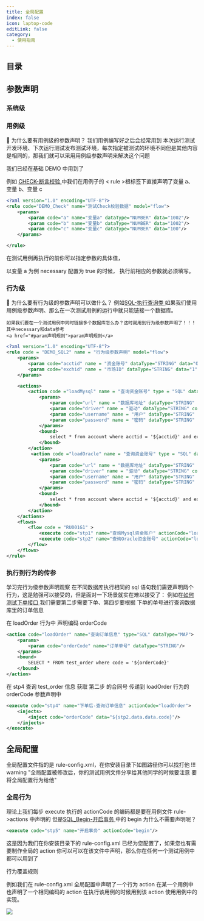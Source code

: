 ```yaml
---
title: 全局配置
index: false
icon: laptop-code
editLink: false
category:
  - 使用指南
---
```


## 目录

## 参数声明

### 系统级

<!-- 例如在在测试过程中我们经常需要在开发环境测试、然后再到发布测试环境测试，两者采用同样的测试用例只不过 两次运作的appserver地址不同 -->

<!-- !!! bug "🤔 系统级参数声明属于超级进阶功能，熟练使用前慎用" -->
<!-- 使用说明前请认真学习<a href="/4如何使用-高级#参数上下文取值规则">参数上下文取值规则</a> -->

### 用例级

🤔 为什么要有用例级的参数声明？
我们用例编写好之后会经常用到 本次运行测试开发环境、下次运行测试发布测试环境，每次指定被测试的环境不同但是其他内容是相同的，那我们就可以采用用例级参数声明来解决这个问题

我们已经在基础 DEMO 中用到了

例如 [CHECK-断言校验 ](/ability/check.md) 中我们在用例子的 < rule >根标签下直接声明了变量 a、变量 b、变量 c

```xml copy
<?xml version="1.0" encoding="UTF-8"?>
<rule code="DEMO_Check" name="测试Check校验数据" model="flow">
    <params>
        <param code="a" name="变量a" dataType="NUMBER" data="1002"/>
        <param code="b" name="变量b" dataType="NUMBER" data="1002"/>
        <param code="c" name="变量c" dataType="NUMBER" data="100"/>
    </params>

</rule>
```

在测试用例再执行的前你可以指定参数的具体值，

以变量 a 为例 necessary 配置为 true 的时候， 执行前相应的参数就必须填写。

### 行为级

🤔 为什么要有行为级的参数声明可以做什么？
例如[SQL-执行查询类 ](/ability/sql.md)如果我们使用用例级参数声明、那么在一次测试用例的运行中就只能链接一个数据库。

    如果我们要在一个测试用例中同时链接多个数据库怎么办？这时就用到行为级参数声明了！！！其中necessary和data参考
    <a href="#param声明规则">param声明规则</a>

```xml copy
<?xml version="1.0" encoding="UTF-8"?>
<rule code = "DEMO_SQL2" name = "行为级参数声明" model="flow">
    <params>
        <param code="acctid" name = "资金账号" dataType="STRING" data="001304736720"/>
        <param code="exchid" name = "市场ID" dataType="STRING" data="1" />
    </params>

    <actions>
        <action code ="loadMysql" name = "查询资金账号" type = "SQL" dataType="MAP">
            <params>
                <param code="url" name = "数据库地址" dataType="STRING" complex="0" data="jdbc:mysql://127.0.0.1:3306/spring-boot-demo"/>
                <param code="driver" name = "驱动" dataType="STRING" complex="0" data="com.mysql.cj.jdbc.Driver"/>
                <param code="username" name = "用户" dataType="STRING" complex="0" data="root"/>
                <param code="password" name = "密码" dataType="STRING" complex="0" data="root"/>
            </params>
            <bound>
                select * from account where acctid = '${acctid}' and exchid = '${exchid}'
            </bound>
        </action>
         <action code ="loadOracle" name = "查询资金账号" type = "SQL" dataType="MAP">
            <params>
                <param code="url" name = "数据库地址" dataType="STRING" complex="0" data="jdbc:oracle:thin:@172.20.0.7:1521/ctsdb"/>
                <param code="driver" name = "驱动" dataType="STRING" complex="0" data="oracle.jdbc.driver.OracleDriver"/>
                <param code="username" name = "用户" dataType="STRING" complex="0" data="********"/>
                <param code="password" name = "密码" dataType="STRING" complex="0" data="********"/>
            </params>
            <bound>
                select * from account where acctid = '${acctid}' and exchid = '${exchid}'
            </bound>
        </action>
    </actions>
    <flows>
        <flow code = "RU001G1" >
            <execute code="stp1" name="查询Mysql资金账户" actionCode="loadMysql"/>
            <execute code="stp2" name="查询Oracle资金账号" actionCode="loadOracle"/>
        </flow>
    </flows>
</rule>
```

### 执行到行为的传参

学习完行为级参数声明观察 在不同数据库执行相同的 sql 语句我们需要声明两个行为，这是勉强可以接受的，但是面对一下场景就实在难以接受了：
例如在[如何测试下单接口 ](/ability/#如何测试下单接口) 我们需要第二步需要下单、第四步要根据 下单的单号进行查询数据库里的订单信息

在 loadOrder 行为中 声明编码 orderCode

```xml copy
<action code="loadOrder" name="查询订单信息" type="SQL" dataType="MAP">
    <params>
        <param code="orderCode" name="订单单号" dataType="STRING"/>
    </params>
    <bound>
        SELECT * FROM test_order where code = '${orderCode}'
    </bound>
</action>
```

在 stp4 查询 test_order 信息 获取 第二步 的合同号 传递到 loadOrder 行为的 orderCode 参数声明中

```xml
<execute code="stp4" name="下单后-查询订单信息" actionCode="loadOrder">
    <injects>
        <inject code="orderCode" data="${stp2.data.data.code}"/>
    </injects>
</execute>
```

## 全局配置

全局配置文件指的是 rule-config.xml，在你安装目录下如图路径你可以找打他
!!! warning "全局配置被修改后，你的测试用例文件分享给其他同学的时候要注意 要将全局配置行为给他"

<!-- ![avatar](./imgs/demo/全局配置.png) -->

<a name="全局行为"></a>

### 全局行为

理论上我们每步 execute 执行的 actionCode 的编码都是要在用例文件 rule->actions 中声明的 但是[SQL_Begin-开启事务 ](/ability/sql.md#sql-begin-开启事务)中的 begin 为什么不需要声明呢？

```xml
<execute code="stp5" name="开启事务" actionCode="begin"/>
```

这是因为我们在你安装目录下的 rule-config.xml 已经为您配置了，如果您也有需要制作全局的 action 你可以可以在该文件中声明，那么你在任何一个测试用例中都可以用到了

<a name="行为覆盖规则"></a>

行为覆盖规则

例如我们在 rule-config.xml 全局配置中声明了一个行为 action 在某一个用例中也声明了一个相同编码的 action 在执行该用例的时候用到该 action 使用用例中的实现。

<img class="heardImg" src="/demo/antiocn.png">

<!-- ### 全局元对象

### 系统级参数声明

覆盖规则参考

## 参数上下文


### 取值规则

<a name="Bound动态字符串"></a>

## Bound 动态字符串

<a name="异常规则"></a>

## 行为异常规则 -->
